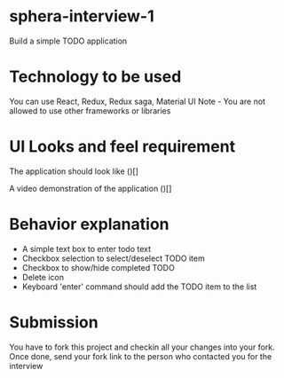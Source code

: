 # sphera-interview-1

Build a simple TODO application

# Technology to be used

You can use React, Redux, Redux saga, Material UI
Note - You are not allowed to use other frameworks or libraries

# UI Looks and feel requirement

The application should look like
()[]

A video demonstration of the application
()[]

# Behavior explanation

- A simple text box to enter todo text
- Checkbox selection to select/deselect TODO item
- Checkbox to show/hide completed TODO
- Delete icon
- Keyboard 'enter' command should add the TODO item to the list

# Submission

You have to fork this project and checkin all your changes into your fork. Once done, send your fork link to the person who contacted you for the interview